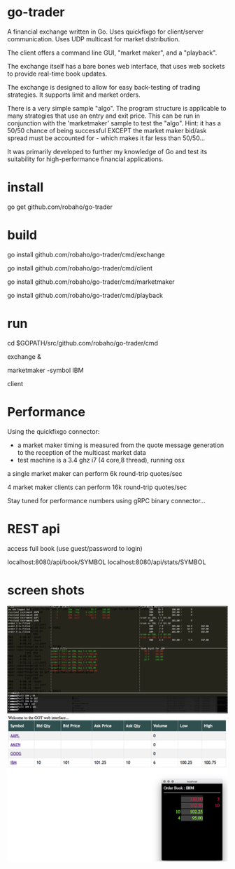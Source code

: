 # go-trader

A financial exchange written in Go. Uses quickfixgo for client/server communication. Uses UDP multicast for market distribution.

The client offers a command line GUI, "market maker", and a "playback".

The exchange itself has a bare bones web interface, that uses web sockets to provide real-time book updates.

The exchange is designed to allow for easy back-testing of trading strategies. It supports limit and market orders.

There is a very simple sample "algo". The program structure is applicable to many strategies that use an entry and exit price.
This can be run in conjunction with the 'marketmaker' sample to test the "algo". Hint: it has a 50/50 chance of being successful EXCEPT the
market maker bid/ask spread must be accounted for - which makes it far less than 50/50...  

It was primarily developed to further my knowledge of Go and test its suitability for high-performance financial applications.

# install

go get github.com/robaho/go-trader

# build

go install github.com/robaho/go-trader/cmd/exchange

go install github.com/robaho/go-trader/cmd/client

go install github.com/robaho/go-trader/cmd/marketmaker

go install github.com/robaho/go-trader/cmd/playback

# run

cd $GOPATH/src/github.com/robaho/go-trader/cmd

exchange &

marketmaker -symbol IBM

client

# Performance

Using the quickfixgo connector:

- a market maker timing is measured from the quote message generation to the reception of the multicast market data
- test machine is a 3.4 ghz i7 (4 core,8 thread), running osx

a single market maker can perform 6k round-trip quotes/sec

4 market maker clients can perform 16k round-trip quotes/sec 
 
Stay tuned for performance numbers using gRPC binary connector...

# REST api

access full book (use guest/password to login)

localhost:8080/api/book/SYMBOL
localhost:8080/api/stats/SYMBOL

# screen shots

![client screen shot](doc/clientss.png)
![web screen shot](doc/webss.png)
